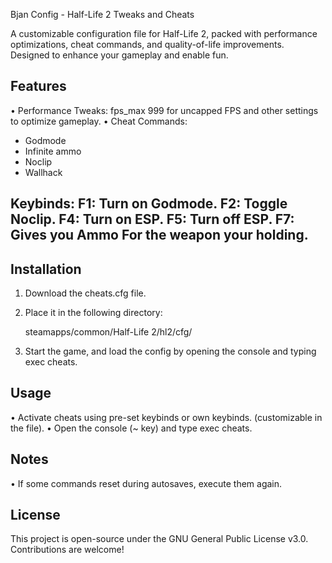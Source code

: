 Bjan Config - Half-Life 2 Tweaks and Cheats

A customizable configuration file for Half-Life 2, packed with performance optimizations, cheat commands, and quality-of-life improvements. Designed to enhance your gameplay and enable fun.

## Features

• Performance Tweaks: fps_max 999 for uncapped FPS and other settings to optimize gameplay.
• Cheat Commands:
  - Godmode
  - Infinite ammo
  - Noclip
  - Wallhack

## Keybinds: F1: Turn on Godmode. F2: Toggle Noclip. F4: Turn on ESP. F5: Turn off ESP. F7: Gives you Ammo For the weapon your holding.

## Installation

1. Download the cheats.cfg file.
2. Place it in the following directory:

   steamapps/common/Half-Life 2/hl2/cfg/

3. Start the game, and load the config by opening the console and typing exec cheats.

## Usage

• Activate cheats using pre-set keybinds or own keybinds. (customizable in the file).
• Open the console (~ key) and type exec cheats.

## Notes

• If some commands reset during autosaves, execute them again.

## License

This project is open-source under the GNU General Public License v3.0. Contributions are welcome!
